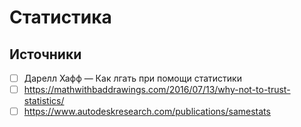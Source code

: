 # Статистика

## Источники
- [ ] Дарелл Хафф — Как лгать при помощи статистики
- [ ] https://mathwithbaddrawings.com/2016/07/13/why-not-to-trust-statistics/
- [ ] https://www.autodeskresearch.com/publications/samestats